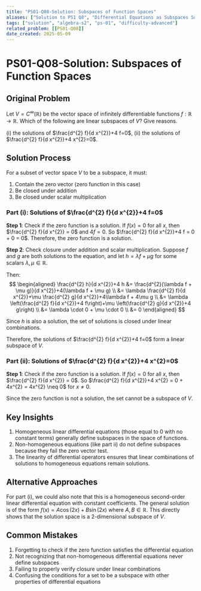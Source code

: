 ```yaml
---
title: "PS01-Q08-Solution: Subspaces of Function Spaces"
aliases: ["Solution to PS1 Q8", "Differential Equations as Subspaces Solution"]
tags: ["solution", "algebra-s2", "ps-01", "difficulty-advanced"]
related_problem: [[PS01-Q08]]
date_created: 2025-05-09
---
```

# PS01-Q08-Solution: Subspaces of Function Spaces
## Original Problem
Let $V=C^{\infty}(\mathbb{R})$ be the vector space of infinitely differentiable functions $f: \mathbb{R} \rightarrow \mathbb{R}$. Which of the following are linear subspaces of $V$? Give reasons.

(i) the solutions of $\frac{d^{2} f}{d x^{2}}+4 f=0$,
(ii) the solutions of $\frac{d^{2} f}{d x^{2}}+4 x^{2}=0$.

## Solution Process
For a subset of vector space $V$ to be a subspace, it must:
1. Contain the zero vector (zero function in this case)
2. Be closed under addition
3. Be closed under scalar multiplication

### Part (i): Solutions of $\frac{d^{2} f}{d x^{2}}+4 f=0$

**Step 1**: Check if the zero function is a solution.
If $f(x) = 0$ for all $x$, then $\frac{d^{2} f}{d x^{2}} = 0$ and $4f = 0$.
So $\frac{d^{2} f}{d x^{2}}+4 f = 0 + 0 = 0$.
Therefore, the zero function is a solution.

**Step 2**: Check closure under addition and scalar multiplication.
Suppose $f$ and $g$ are both solutions to the equation, and let $h = \lambda f + \mu g$ for some scalars $\lambda, \mu \in \mathbb{R}$.

Then:
$$
\begin{aligned}
\frac{d^{2} h}{d x^{2}}+4 h &= \frac{d^{2}(\lambda f + \mu g)}{d x^{2}}+4(\lambda f + \mu g) \\
&= \lambda \frac{d^{2} f}{d x^{2}}+\mu \frac{d^{2} g}{d x^{2}}+4\lambda f + 4\mu g \\
&= \lambda \left(\frac{d^{2} f}{d x^{2}}+4 f\right)+\mu \left(\frac{d^{2} g}{d x^{2}}+4 g\right) \\
&= \lambda \cdot 0 + \mu \cdot 0 \\
&= 0
\end{aligned}
$$

Since $h$ is also a solution, the set of solutions is closed under linear combinations.

Therefore, the solutions of $\frac{d^{2} f}{d x^{2}}+4 f=0$ form a linear subspace of $V$.

### Part (ii): Solutions of $\frac{d^{2} f}{d x^{2}}+4 x^{2}=0$

**Step 1**: Check if the zero function is a solution.
If $f(x) = 0$ for all $x$, then $\frac{d^{2} f}{d x^{2}} = 0$.
So $\frac{d^{2} f}{d x^{2}}+4 x^{2} = 0 + 4x^{2} = 4x^{2} \neq 0$ for $x \neq 0$.

Since the zero function is not a solution, the set cannot be a subspace of $V$.

## Key Insights
1. Homogeneous linear differential equations (those equal to 0 with no constant terms) generally define subspaces in the space of functions.
2. Non-homogeneous equations (like part ii) do not define subspaces because they fail the zero vector test.
3. The linearity of differential operators ensures that linear combinations of solutions to homogeneous equations remain solutions.

## Alternative Approaches
For part (i), we could also note that this is a homogeneous second-order linear differential equation with constant coefficients. The general solution is of the form $f(x) = A\cos(2x) + B\sin(2x)$ where $A,B \in \mathbb{R}$. This directly shows that the solution space is a 2-dimensional subspace of $V$.

## Common Mistakes
1. Forgetting to check if the zero function satisfies the differential equation
2. Not recognizing that non-homogeneous differential equations never define subspaces
3. Failing to properly verify closure under linear combinations
4. Confusing the conditions for a set to be a subspace with other properties of differential equations
